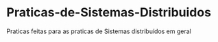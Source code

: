 # Praticas-de-Sistemas-Distribuidos
Praticas feitas para as praticas de Sistemas distribuídos em geral
